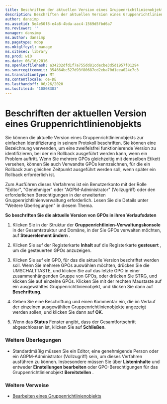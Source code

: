 ```yaml
---
title: Beschriften der aktuellen Version eines Gruppenrichtlinienobjekts
description: Beschriften der aktuellen Version eines Gruppenrichtlinienobjekts
author: dansimp
ms.assetid: 5e4e50f8-e4a8-4bda-aac4-1569d5fbd6a7
ms.reviewer: ''
manager: dansimp
ms.author: dansimp
ms.pagetype: mdop
ms.mktglfcycl: manage
ms.sitesec: library
ms.prod: w10
ms.date: 06/16/2016
ms.openlocfilehash: a34232dfd1f7a755dd81cdecbe3d5d1957f01294
ms.sourcegitcommit: 354664bc527d93f80687cd2eba70d1eea024c7c3
ms.translationtype: MT
ms.contentlocale: de-DE
ms.lasthandoff: 06/26/2020
ms.locfileid: "10808383"
---
```

# Beschriften der aktuellen Version eines Gruppenrichtlinienobjekts


Sie können die aktuelle Version eines Gruppenrichtlinienobjekts zur einfachen Identifizierung in seinem Protokoll beschriften. Sie können eine Bezeichnung verwenden, um eine zweifelsfrei funktionierende Version zu identifizieren, bei der ein Rollback ausgeführt werden kann, wenn ein Problem auftritt. Wenn Sie mehrere GPOs gleichzeitig mit demselben Etikett versehen, können Sie auch Verwandte GPOs kennzeichnen, für die ein Rollback zum gleichen Zeitpunkt ausgeführt werden soll, wenn später ein Rollback erforderlich ist.

Zum Ausführen dieses Verfahrens ist ein Benutzerkonto mit der Rolle "Editor", "Genehmiger" oder "AGPM-Administrator" (Vollzugriff) oder den erforderlichen Berechtigungen in der erweiterten Gruppenrichtlinienverwaltung erforderlich. Lesen Sie die Details unter "Weitere Überlegungen" in diesem Thema.

**So beschriften Sie die aktuelle Version von GPOs in ihren Verlaufsdaten**

1.  Klicken Sie in der Struktur der **Gruppenrichtlinien-Verwaltungskonsole** in der Gesamtstruktur und Domäne, in der Sie GPOs verwalten möchten, auf **Steuerelement ändern** .

2.  Klicken Sie auf der Registerkarte **Inhalt** auf die Registerkarte **gesteuert** , um die gesteuerten GPOs anzuzeigen.

3.  Klicken Sie auf ein GPO, für das die aktuelle Version beschriftet werden soll. Wenn Sie mehrere GPOs auswählen möchten, drücken Sie die UMSCHALTTASTE, und klicken Sie auf das letzte GPO in einer zusammenhängenden Gruppe von GPOs, oder drücken Sie STRG, und klicken Sie auf einzelne GPOs. Klicken Sie mit der rechten Maustaste auf ein ausgewähltes Gruppenrichtlinienobjekt, und klicken Sie dann auf **Beschriftung**.

4.  Geben Sie eine Beschriftung und einen Kommentar ein, die im Verlauf der einzelnen ausgewählten Gruppenrichtlinienobjekte angezeigt werden sollen, und klicken Sie dann auf **OK**.

5.  Wenn das **Status** Fenster angibt, dass der Gesamtfortschritt abgeschlossen ist, klicken Sie auf **Schließen**.

### Weitere Überlegungen

-   Standardmäßig müssen Sie ein Editor, eine genehmigende Person oder ein AGPM-Administrator (Vollzugriff) sein, um dieses Verfahren ausführen zu können. Insbesondere müssen Sie über **Listeninhalte** und entweder **Einstellungen bearbeiten** oder GPO-Berechtigungen für das Gruppenrichtlinienobjekt **Bereitstellen** .

### Weitere Verweise

-   [Bearbeiten eines Gruppenrichtlinienobjekts](editing-a-gpo.md)

 

 





